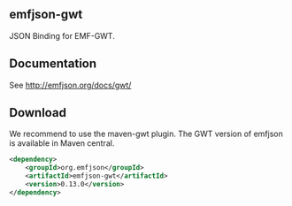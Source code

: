 emfjson-gwt
---

JSON Binding for EMF-GWT.

## Documentation

See http://emfjson.org/docs/gwt/

## Download

We recommend to use the maven-gwt plugin. The GWT version of emfjson is available in Maven central.

```xml
<dependency>
	<groupId>org.emfjson</groupId>
	<artifactId>emfjson-gwt</artifactId>
	<version>0.13.0</version>
</dependency>
```
